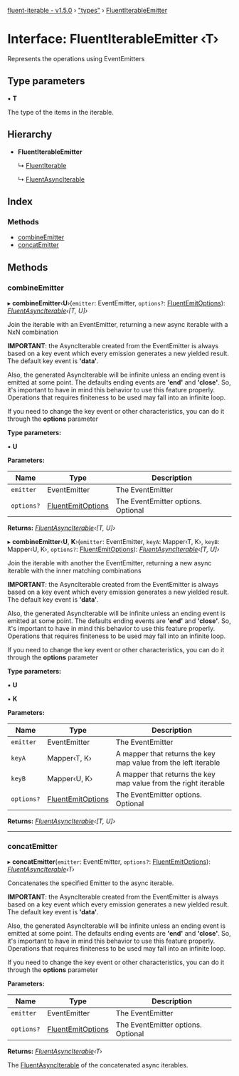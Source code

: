 [fluent-iterable - v1.5.0](../README.md) › ["types"](../modules/_types_.md) › [FluentIterableEmitter](_types_.fluentiterableemitter.md)

# Interface: FluentIterableEmitter ‹**T**›

Represents the operations using EventEmitters

## Type parameters

▪ **T**

The type of the items in the iterable.

## Hierarchy

* **FluentIterableEmitter**

  ↳ [FluentIterable](_types_.fluentiterable.md)

  ↳ [FluentAsyncIterable](_types_.fluentasynciterable.md)

## Index

### Methods

* [combineEmitter](_types_.fluentiterableemitter.md#combineemitter)
* [concatEmitter](_types_.fluentiterableemitter.md#concatemitter)

## Methods

###  combineEmitter

▸ **combineEmitter**‹**U**›(`emitter`: EventEmitter, `options?`: [FluentEmitOptions](_types_base_.fluentemitoptions.md)): *[FluentAsyncIterable](_types_.fluentasynciterable.md)‹[T, U]›*

Join the iterable with an EventEmitter, returning a new async iterable with a NxN combination

**IMPORTANT**: the AsyncIterable created from the EventEmitter is always based on a key event which every
emission generates a new yielded result. The default key event is **'data'**.

Also, the generated AsyncIterable will be infinite unless an ending event is emitted at some point.
The defaults ending events are **'end'** and **'close'**. So, it's important to have in mind this behavior
to use this feature properly. Operations that requires finiteness to be used may fall into an infinite loop.

If you need to change the key event or other characteristics, you can do it through the **options** parameter

**Type parameters:**

▪ **U**

**Parameters:**

Name | Type | Description |
------ | ------ | ------ |
`emitter` | EventEmitter | The EventEmitter |
`options?` | [FluentEmitOptions](_types_base_.fluentemitoptions.md) | The EventEmitter options. Optional  |

**Returns:** *[FluentAsyncIterable](_types_.fluentasynciterable.md)‹[T, U]›*

▸ **combineEmitter**‹**U**, **K**›(`emitter`: EventEmitter, `keyA`: Mapper‹T, K›, `keyB`: Mapper‹U, K›, `options?`: [FluentEmitOptions](_types_base_.fluentemitoptions.md)): *[FluentAsyncIterable](_types_.fluentasynciterable.md)‹[T, U]›*

Join the iterable with another the EventEmitter, returning a new async iterable with the inner matching combinations

**IMPORTANT**: the AsyncIterable created from the EventEmitter is always based on a key event which every
emission generates a new yielded result. The default key event is **'data'**.

Also, the generated AsyncIterable will be infinite unless an ending event is emitted at some point.
The defaults ending events are **'end'** and **'close'**. So, it's important to have in mind this behavior
to use this feature properly. Operations that requires finiteness to be used may fall into an infinite loop.

If you need to change the key event or other characteristics, you can do it through the **options** parameter

**Type parameters:**

▪ **U**

▪ **K**

**Parameters:**

Name | Type | Description |
------ | ------ | ------ |
`emitter` | EventEmitter | The EventEmitter |
`keyA` | Mapper‹T, K› | A mapper that returns the key map value from the left iterable |
`keyB` | Mapper‹U, K› | A mapper that returns the key map value from the right iterable  |
`options?` | [FluentEmitOptions](_types_base_.fluentemitoptions.md) | The EventEmitter options. Optional |

**Returns:** *[FluentAsyncIterable](_types_.fluentasynciterable.md)‹[T, U]›*

___

###  concatEmitter

▸ **concatEmitter**(`emitter`: EventEmitter, `options?`: [FluentEmitOptions](_types_base_.fluentemitoptions.md)): *[FluentAsyncIterable](_types_.fluentasynciterable.md)‹T›*

Concatenates the specified Emitter to the async iterable.

**IMPORTANT**: the AsyncIterable created from the EventEmitter is always based on a key event which every
emission generates a new yielded result. The default key event is **'data'**.

Also, the generated AsyncIterable will be infinite unless an ending event is emitted at some point.
The defaults ending events are **'end'** and **'close'**. So, it's important to have in mind this behavior
to use this feature properly. Operations that requires finiteness to be used may fall into an infinite loop.

If you need to change the key event or other characteristics, you can do it through the **options** parameter

**Parameters:**

Name | Type | Description |
------ | ------ | ------ |
`emitter` | EventEmitter | The EventEmitter |
`options?` | [FluentEmitOptions](_types_base_.fluentemitoptions.md) | The EventEmitter options. Optional |

**Returns:** *[FluentAsyncIterable](_types_.fluentasynciterable.md)‹T›*

The [FluentAsyncIterable](_types_.fluentasynciterable.md) of the concatenated async iterables.
